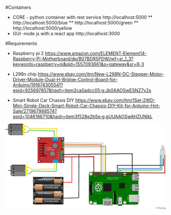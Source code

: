 #Containers

* CORE - python container with rest service http://localhost:5000
** http://localhost:5000/blue
** http://localhost:5000/green
** http://localhost:5000/yellow
* GUI -node js with a react app http://localhost:3000


#Requirements

* Raspberry pi 2 https://www.amazon.com/ELEMENT-Element14-Raspberry-Pi-Motherboard/dp/B07BDR5PDW/ref=sr_1_3?keywords=raspberry+pi&qid=1557093661&s=gateway&sr=8-3

* L298n chip https://www.ebay.com/itm/New-L298N-DC-Stepper-Motor-Driver-Module-Dual-H-Bridge-Control-Board-for-Arduino/191674305541?epid=925697857&hash=item2ca0adcc05:g:Jb0AAOSwESNZ7v2s

* Smart Robot Car Chassis DIY https://www.ebay.com/itm/1Set-2WD-Mini-Single-Deck-Smart-Robot-Car-Chassis-DIY-Kit-for-Arduino-Hot-Sale/271967988574?epid=1046186710&hash=item3f528e2b5e:g:gUUAAOSwAHZUNlkL


![alt text](https://raw.githubusercontent.com/gabylan12/retropie-car/master/model_bb.png)
